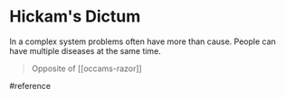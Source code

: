 # Hickam's Dictum
In a complex system problems often have more than cause.
People can have multiple diseases at the same time.

> Opposite of [[occams-razor]]

#reference